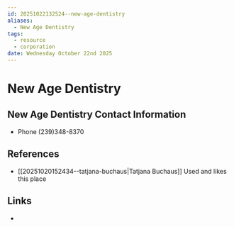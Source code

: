 ```yaml
---
id: 20251022132524--new-age-dentistry
aliases:
  - New Age Dentistry
tags:
  - resource
  - corporation
date: Wednesday October 22nd 2025
---
```


# New Age Dentistry

## New Age Dentistry Contact Information

- Phone (239)348-8370

## References

- [[20251020152434--tatjana-buchaus|Tatjana Buchaus]] Used and likes this place


## Links

-
